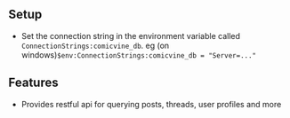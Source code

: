 ﻿
## Setup
- Set the connection string in the environment variable called `ConnectionStrings:comicvine_db`. eg (on windows)`$env:ConnectionStrings:comicvine_db = "Server=..."`
## Features
- Provides restful api for querying posts, threads, user profiles and more